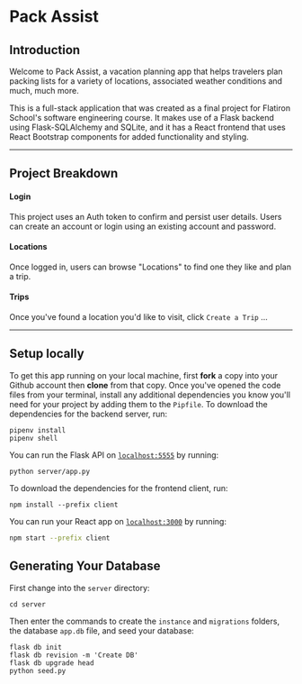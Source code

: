 # Pack Assist 

## Introduction

Welcome to Pack Assist, a vacation planning app that helps travelers plan packing lists for a variety of locations, associated weather conditions and much, much more. 

This is a full-stack application that was created as a final project for Flatiron School's software engineering course. It makes use of a Flask backend using Flask-SQLAlchemy and SQLite, and it has a React frontend that uses React Bootstrap components for added functionality and styling.

---

## Project Breakdown

#### Login

This project uses an Auth token to confirm and persist user details. Users can create an account or login using an existing account and password.

#### Locations

Once logged in, users can browse "Locations" to find one they like and plan a trip. 

#### Trips

Once you've found a location you'd like to visit, click `Create a Trip` ... 

---

## Setup locally

To get this app running on your local machine, first **fork** a copy into your Github account then **clone** from that copy. Once you've opened the code files from your terminal, install any additional dependencies you know you'll need for your project by adding them to the `Pipfile`. To download the dependencies for the backend server, run:

```console
pipenv install
pipenv shell
```

You can run the Flask API on [`localhost:5555`](http://localhost:5555) by running:

```console
python server/app.py
```

To download the dependencies for the frontend client, run:

```console
npm install --prefix client
```

You can run your React app on [`localhost:3000`](http://localhost:3000) by running:

```sh
npm start --prefix client
```

## Generating Your Database

First change into the `server` directory:

```console
cd server
```

Then enter the commands to create the `instance` and `migrations` folders, the database `app.db` file, and seed your database:

```
flask db init
flask db revision -m 'Create DB'
flask db upgrade head
python seed.py
```
